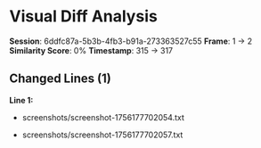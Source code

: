 # Visual Diff Analysis

**Session**: 6ddfc87a-5b3b-4fb3-b91a-273363527c55
**Frame**: 1 -> 2
**Similarity Score**: 0%
**Timestamp**: 315 -> 317

## Changed Lines (1)

**Line 1:**
- screenshots/screenshot-1756177702054.txt
+ screenshots/screenshot-1756177702057.txt

